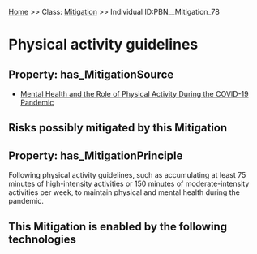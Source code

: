 [Home](https://github.com/mm80843/T3.5/blob/main/docs/index.md) >> Class: [Mitigation](https://github.com/mm80843/T3.5/tree/main/docs/Mitigation/index.md) >> Individual ID:PBN__Mitigation_78 

# __Physical activity guidelines__

## Property: has_MitigationSource

* [Mental Health and the Role of Physical Activity During the COVID-19 Pandemic](https://github.com/mm80843/T3.5/blob/main/docs/Article/PBN__Article_242.md)

## Risks possibly mitigated by this Mitigation


## Property: has_MitigationPrinciple

Following physical activity guidelines, such as accumulating at least 75 minutes of high-intensity activities or 150 minutes of moderate-intensity activities per week, to maintain physical and mental health during the pandemic.

## This Mitigation is enabled by the following technologies


